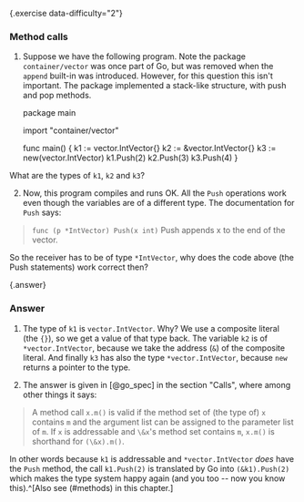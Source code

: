 {.exercise data-difficulty="2"}
### Method calls
1. Suppose we have the following
program. Note the package `container/vector` was once part
of Go, but was removed when the `append` built-in was introduced.
However, for this question this isn't important. The package implemented
a stack-like structure, with push and pop methods.

    package main

    import "container/vector"

    func main() {
            k1 := vector.IntVector{}
            k2 := &vector.IntVector{}
            k3 := new(vector.IntVector)
            k1.Push(2)
            k2.Push(3)
            k3.Push(4)
    }

What are the types of `k1`, `k2` and `k3`?

2. Now, this program compiles and runs OK. All the `Push`
operations work even though the variables are of a different type. The
documentation for `Push` says:

> `func (p *IntVector) Push(x int)`
> Push appends x to the end of the vector.

So the receiver has to be of type `*IntVector`, why does the code
above (the Push statements) work correct then?


{.answer}
### Answer
1. The type of `k1` is `vector.IntVector`. Why? We use
a composite literal (the `{}`), so we get a value of that type
back. The variable `k2` is of `*vector.IntVector`, because we
take the address (`&`) of the composite literal. And finally
`k3` has also the type `*vector.IntVector`, because `new`
returns a pointer to the type.

2. The answer is given in [@go_spec] in the section "Calls",
where among other things it says:

> A method call `x.m()` is valid if the method set of (the type of)
> `x`
> contains `m` and the argument list can be assigned to the parameter list
> of `m`. If `x` is addressable and `\&x`'s method set
> contains `m`, `x.m()` is shorthand for `(\&x).m()`.

In other words because `k1` is addressable and
`*vector.IntVector` *does* have the `Push` method, the
call `k1.Push(2)` is translated by Go into
`(&k1).Push(2)` which makes the type system happy again (and
you too -- now you know this).^[Also see (#methods) in this chapter.]
